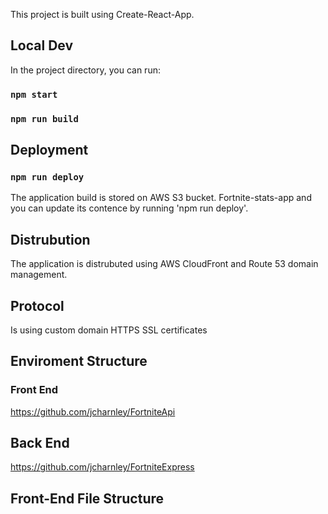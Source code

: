 This project is built using Create-React-App. 

## Local Dev

In the project directory, you can run:

### `npm start`

### `npm run build`

## Deployment

### `npm run deploy`

The application build is stored on AWS S3 bucket. Fortnite-stats-app and you can update its contence by running 'npm run deploy'.

## Distrubution 

The application is distrubuted using AWS CloudFront and Route 53 domain management.

## Protocol 

Is using custom domain HTTPS SSL certificates 

## Enviroment Structure

### Front End   

https://github.com/jcharnley/FortniteApi

## Back End   

https://github.com/jcharnley/FortniteExpress

## Front-End File Structure

